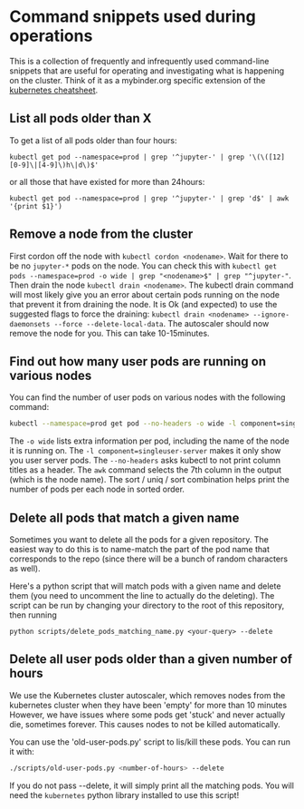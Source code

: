 # Command snippets used during operations

This is a collection of frequently and infrequently used command-line snippets
that are useful for operating and investigating what is happening on the
cluster. Think of it as a mybinder.org specific extension of the [kubernetes
cheatsheet](https://kubernetes.io/docs/reference/kubectl/cheatsheet/).


## List all pods older than X

To get a list of all pods older than four hours:
```
kubectl get pod --namespace=prod | grep '^jupyter-' | grep '\(\([12][0-9]\|[4-9]\)h\|d\)$'
```

or all those that have existed for more than 24hours:
```
kubectl get pod --namespace=prod | grep '^jupyter-' | grep 'd$' | awk '{print $1}')
```


## Remove a node from the cluster

First cordon off the node with `kubectl cordon <nodename>`.
Wait for there to be no `jupyter-*` pods on the node. You can check this with
`kubectl get pods --namespace=prod -o wide | grep "<nodename>$" | grep "^jupyter-"`.
Then drain the node `kubectl drain <nodename>`. The kubectl drain command will
most likely give you an error about certain pods running on the node that
prevent it from draining the node. It is Ok (and expected) to use the suggested
flags to force the draining: `kubectl drain <nodename> --ignore-daemonsets --force --delete-local-data`. The autoscaler should now remove the  node for you.
This can take 10-15minutes.

## Find out how many user pods are running on various nodes

You can find the number of user pods on various nodes with the following command:

```bash
kubectl --namespace=prod get pod --no-headers -o wide -l component=singleuser-server | awk '{ print $7; }' | sort | uniq -c | sort -n
```

The `-o wide` lists extra information per pod, including the name of the node it is
running on. The `-l component=singleuser-server` makes it only show you user server
pods. The `--no-headers` asks kubectl to not print column titles as a header.
The `awk` command selects the 7th column in the output (which is the node name).
The sort / uniq / sort combination helps print the number of pods per each node in
sorted order.

## Delete all pods that match a given name

Sometimes you want to delete all the pods for a given repository. The easiest
way to do this is to name-match the part of the pod name that corresponds to
the repo (since there will be a bunch of random characters as well).

Here's a python script that will match pods with a given name and delete them
(you need to uncomment the line to actually do the deleting). The script can
be run by changing your directory to the root of this repository, then running

```
python scripts/delete_pods_matching_name.py <your-query> --delete
```

## Delete all user pods older than a given number of hours

We use the Kubernetes cluster autoscaler, which
removes nodes from the kubernetes cluster when they have
been 'empty' for more than 10 minutes However, we
have issues where some pods get 'stuck' and never actually
die, sometimes forever. This causes nodes to not be
killed automatically.

You can use the 'old-user-pods.py' script to lis/kill these pods. You can run it with:

```bash
./scripts/old-user-pods.py <number-of-hours> --delete
```

If you do not pass --delete, it will simply print all the matching pods.
You will need the `kubernetes` python library installed to use this script!